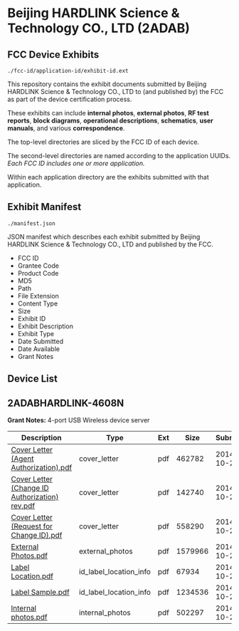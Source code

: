 # Beijing HARDLINK Science & Technology CO., LTD (2ADAB)
## FCC Device Exhibits

```
./fcc-id/application-id/exhibit-id.ext
```

This repository contains the exhibit documents submitted by Beijing HARDLINK Science & Technology CO., LTD to (and published by) the FCC as part of the device certification process.

These exhibits can include **internal photos**, **external photos**, **RF test reports**, **block diagrams**, **operational descriptions**, **schematics**, **user manuals**, and various **correspondence**.

The top-level directories are sliced by the FCC ID of each device.

The second-level directories are named according to the application UUIDs. *Each FCC ID includes one or more application.*

Within each application directory are the exhibits submitted with that application. 

## Exhibit Manifest

```
./manifest.json
```

JSON manifest which describes each exhibit submitted by Beijing HARDLINK Science & Technology CO., LTD and published by the FCC.

- FCC ID
- Grantee Code
- Product Code
- MD5
- Path
- File Extension
- Content Type
- Size
- Exhibit ID
- Exhibit Description
- Exhibit Type
- Date Submitted
- Date Available
- Grant Notes

## Device List
## 2ADABHARDLINK-4608N
**Grant Notes:** 4-port USB Wireless device server

| Description | Type | Ext | Size | Submitted | Available |
| ----------- | ---- | --- | ---- | --------- | --------- |
| [Cover Letter (Agent Authorization).pdf](2ADABHARDLINK-4608N/b7365ff6fe10dcd819f70854c795fee4/2422684.pdf) | cover_letter | pdf | 462782 | 2014-10-20 | 2014-10-20 |
| [Cover Letter (Change ID Authorization) rev.pdf](2ADABHARDLINK-4608N/b7365ff6fe10dcd819f70854c795fee4/2422685.pdf) | cover_letter | pdf | 142740 | 2014-10-20 | 2014-10-20 |
| [Cover Letter (Request for Change ID).pdf](2ADABHARDLINK-4608N/b7365ff6fe10dcd819f70854c795fee4/2422686.pdf) | cover_letter | pdf | 558290 | 2014-10-20 | 2014-10-20 |
| [External Photos.pdf](2ADABHARDLINK-4608N/b7365ff6fe10dcd819f70854c795fee4/2422687.pdf) | external_photos | pdf | 1579966 | 2014-10-20 | 2014-10-20 |
| [Label Location.pdf](2ADABHARDLINK-4608N/b7365ff6fe10dcd819f70854c795fee4/2422689.pdf) | id_label_location_info | pdf | 67934 | 2014-10-20 | 2014-10-20 |
| [Label Sample.pdf](2ADABHARDLINK-4608N/b7365ff6fe10dcd819f70854c795fee4/2422690.pdf) | id_label_location_info | pdf | 1234536 | 2014-10-20 | 2014-10-20 |
| [Internal photos.pdf](2ADABHARDLINK-4608N/b7365ff6fe10dcd819f70854c795fee4/2422688.pdf) | internal_photos | pdf | 502297 | 2014-10-20 | 2014-10-20 |
